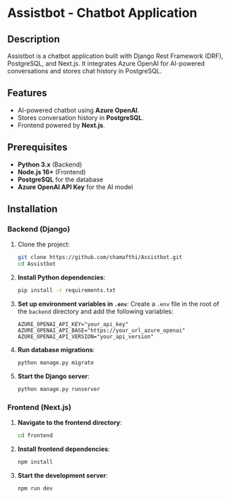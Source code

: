 # Assistbot - Chatbot Application

## Description
Assistbot is a chatbot application built with Django Rest Framework (DRF), PostgreSQL, and Next.js. It integrates Azure OpenAI for AI-powered conversations and stores chat history in PostgreSQL.

## Features
- AI-powered chatbot using **Azure OpenAI**.
- Stores conversation history in **PostgreSQL**.
- Frontend powered by **Next.js**.

## Prerequisites
- **Python 3.x** (Backend)
- **Node.js 16+** (Frontend)
- **PostgreSQL** for the database
- **Azure OpenAI API Key** for the AI model

## Installation

### Backend (Django)

1. Clone the project:
   ```bash
   git clone https://github.com/chamafthi/Assistbot.git
   cd Assistbot
   ```

2. **Install Python dependencies**:
   ```bash
   pip install -r requirements.txt
   ```

3. **Set up environment variables in `.env`**:
   Create a `.env` file in the root of the `backend` directory and add the following variables:
   ```env
   AZURE_OPENAI_API_KEY="your_api_key"
   AZURE_OPENAI_API_BASE="https://your_url_azure_openai"
   AZURE_OPENAI_API_VERSION="your_api_version"
   ```

4. **Run database migrations**:
   ```bash
   python manage.py migrate
   ```

5. **Start the Django server**:
   ```bash
   python manage.py runserver
   ```

### Frontend (Next.js)

1. **Navigate to the frontend directory**:
   ```bash
   cd frontend
   ```

2. **Install frontend dependencies**:
   ```bash
   npm install
   ```

3. **Start the development server**:
   ```bash
   npm run dev
   ```
